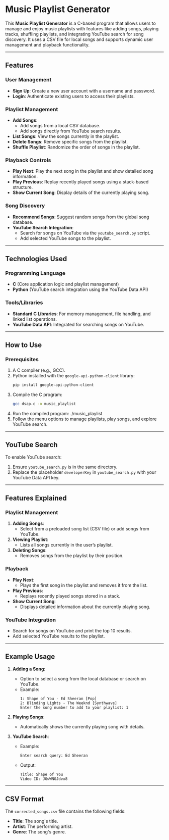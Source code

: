 # Music Playlist Generator

This **Music Playlist Generator** is a C-based program that allows users to manage and enjoy music playlists with features like adding songs, playing tracks, shuffling playlists, and integrating YouTube search for song discovery. It uses a CSV file for local songs and supports dynamic user management and playback functionality.

---

## Features

### User Management
- **Sign Up**: Create a new user account with a username and password.
- **Login**: Authenticate existing users to access their playlists.
  
### Playlist Management
- **Add Songs**: 
  - Add songs from a local CSV database.
  - Add songs directly from YouTube search results.
- **List Songs**: View the songs currently in the playlist.
- **Delete Songs**: Remove specific songs from the playlist.
- **Shuffle Playlist**: Randomize the order of songs in the playlist.

### Playback Controls
- **Play Next**: Play the next song in the playlist and show detailed song information.
- **Play Previous**: Replay recently played songs using a stack-based structure.
- **Show Current Song**: Display details of the currently playing song.

### Song Discovery
- **Recommend Songs**: Suggest random songs from the global song database.
- **YouTube Search Integration**:
  - Search for songs on YouTube via the `youtube_search.py` script.
  - Add selected YouTube songs to the playlist.

---

## Technologies Used

### Programming Language
- **C** (Core application logic and playlist management)
- **Python** (YouTube search integration using the YouTube Data API)

### Tools/Libraries
- **Standard C Libraries**: For memory management, file handling, and linked list operations.
- **YouTube Data API**: Integrated for searching songs on YouTube.

---

## How to Use

### Prerequisites
1. A C compiler (e.g., GCC).
2. Python installed with the `google-api-python-client` library:
   ```bash
   pip install google-api-python-client
3. Compile the C program:
   ```bash
   gcc dsap.c -o music_playlist
4. Run the compiled program:
   ./music_playlist
5. Follow the menu options to manage playlists, play songs, and explore YouTube search.

---

## YouTube Search

To enable YouTube search:

1. Ensure `youtube_search.py` is in the same directory.
2. Replace the placeholder `developerKey` in `youtube_search.py` with your YouTube Data API key.

---

## Features Explained

### Playlist Management

1. **Adding Songs**:
   - Select from a preloaded song list (CSV file) or add songs from YouTube.
2. **Viewing Playlist**:
   - Lists all songs currently in the user’s playlist.
3. **Deleting Songs**:
   - Removes songs from the playlist by their position.

### Playback

- **Play Next**:
  - Plays the first song in the playlist and removes it from the list.
- **Play Previous**:
  - Replays recently played songs stored in a stack.
- **Show Current Song**:
  - Displays detailed information about the currently playing song.

### YouTube Integration

- Search for songs on YouTube and print the top 10 results.
- Add selected YouTube results to the playlist.

---

## Example Usage

1. **Adding a Song**:
   - Option to select a song from the local database or search on YouTube.
   - Example:
     ```
     1: Shape of You - Ed Sheeran [Pop]
     2: Blinding Lights - The Weeknd [Synthwave]
     Enter the song number to add to your playlist: 1
     ```

2. **Playing Songs**:
   - Automatically shows the currently playing song with details.

3. **YouTube Search**:
   - Example:
     ```bash
     Enter search query: Ed Sheeran
     ```
   - Output:
     ```
     Title: Shape of You
     Video ID: JGwWNGJdvx8
     ```

---

## CSV Format

The `corrected_songs.csv` file contains the following fields:

- **Title**: The song's title.
- **Artist**: The performing artist.
- **Genre**: The song's genre.
